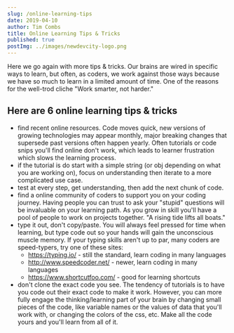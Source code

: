 ```yaml
---
slug: /online-learning-tips
date: 2019-04-10
author: Tim Combs
title: Online Learning Tips & Tricks
published: true
postImg: ../images/newdevcity-logo.png
---
```


Here we go again with more tips & tricks. Our brains are wired in specific ways to learn, but often, as coders, we work against those ways because we have so much to learn in a limited amount of time. One of the reasons for the well-trod cliche "Work smarter, not harder."

## Here are 6 online learning tips & tricks
- find recent online resources. Code moves quick, new versions of growing technologies may appear monthly, major breaking changes that supersede past versions often happen yearly. Often tutorials or code snips you'll find online don't work, which leads to learner frustration which slows the learning process.
- if the tutorial is do start with a simple string (or obj depending on what you are working on), focus on understanding then iterate to a more complicated use case. 
- test at every step, get understanding, then add the next chunk of code. 
- find a online community of coders to support you on your coding journey. Having people you can trust to ask your "stupid" questions will be invaluable on your learning path. As you grow in skill you'll have a pool of people to work on projects together. "A rising tide lifts all boats."
- type it out, don't copy/paste. You will always feel pressed for time when learning, but type code out so your hands will gain the unconscious muscle memory. If your typing skills aren't up to par, many coders are speed-typers, try one of these sites:
  - https://typing.io/ - still the standard, learn coding in many languages
  - http://www.speedcoder.net/ - newer, learn coding in many languages
  - https://www.shortcutfoo.com/ - good for learning shortcuts
- don't clone the exact code you see. The tendency of tutorials is to have you code out their exact code to make it work. However, you can more fully engage the thinking/learning part of your brain by changing small pieces of the code, like variable names or the values of data that you'll work with, or changing the colors of the css, etc. Make all the code yours and you'll learn from all of it.